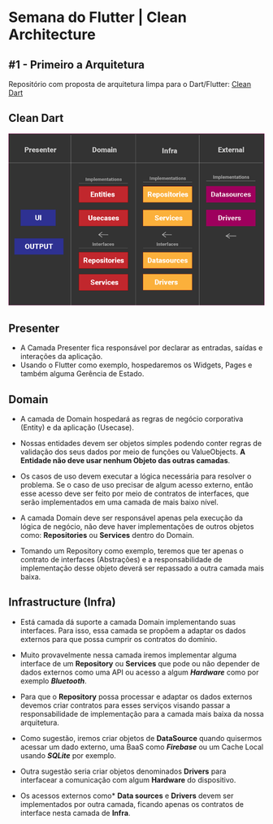 # Semana do Flutter | Clean Architecture

## #1 - Primeiro a Arquitetura

Repositório com proposta de arquitetura limpa para o Dart/Flutter: [Clean Dart](https://github.com/Flutterando/Clean-Dart)

## Clean Dart

![alt text](./img/img1.png "Title")
 
## Presenter

- A Camada Presenter fica responsável por declarar as entradas, saídas e interações da aplicação.
- Usando o Flutter como exemplo, hospedaremos os Widgets, Pages e também alguma Gerência de Estado.

## Domain

- A camada de Domain hospedará as regras de negócio corporativa (Entity) e da aplicação (Usecase).

- Nossas entidades devem ser objetos simples podendo conter regras de validação dos seus dados por meio de funções ou ValueObjects. **A Entidade não deve usar nenhum Objeto das outras camadas**.

- Os casos de uso devem executar a lógica necessária para resolver o problema. Se o caso de uso precisar de algum acesso externo, então esse acesso deve ser feito por meio de contratos de interfaces, que serão implementados em uma camada de mais baixo nível.

- A camada Domain deve ser responsável apenas pela execução da lógica de negócio, não deve haver implementações de outros objetos como: **Repositories** ou **Services** dentro do Domain.

- Tomando um Repository como exemplo, teremos que ter apenas o contrato de interfaces (Abstrações) e a responsabilidade de implementação desse objeto deverá ser repassado a outra camada mais baixa.

## Infrastructure (Infra)

- Está camada dá suporte a camada Domain implementando suas interfaces. Para isso, essa camada se propõem a adaptar os dados externos para que possa cumprir os contratos do domínio.

- Muito provavelmente nessa camada iremos implementar alguma interface de um **Repository** ou **Services** que pode ou não depender de dados externos como uma API ou acesso a algum ***Hardware*** como por exemplo ***Bluetooth***.

- Para que o **Repository** possa processar e adaptar os dados externos devemos criar contratos para esses serviços visando passar a responsabilidade de implementação para a camada mais baixa da nossa arquitetura.

- Como sugestão, iremos criar objetos de **DataSource** quando quisermos acessar um dado externo, uma BaaS como ***Firebase*** ou um Cache Local usando ***SQLite*** por exemplo. 

- Outra sugestão seria criar objetos denominados **Drivers** para interfacear a comunicação com algum **Hardware** do dispositivo.

- Os acessos externos como* **Data sources** e **Drivers** devem ser implementados por outra camada, ficando apenas os contratos de interface nesta camada de **Infra**.